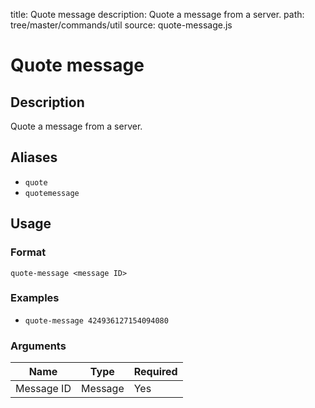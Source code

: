 title: Quote message
description: Quote a message from a server.
path: tree/master/commands/util
source: quote-message.js

# Quote message

## Description

Quote a message from a server.

## Aliases

* `quote`
* `quotemessage`

## Usage

### Format

`quote-message <message ID>`

### Examples

* `quote-message 424936127154094080`

### Arguments

| Name       | Type    | Required |
|------------|---------|----------|
| Message ID | Message | Yes      |
